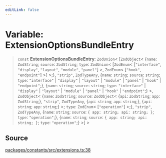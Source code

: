 ```yaml
---
editLink: false
---
```


# Variable: ExtensionOptionsBundleEntry

> `const` **ExtensionOptionsBundleEntry**: `ZodUnion`\< [`ZodObject`\< \{`name`: `ZodString`; `source`: `ZodString`;
> `type`: `ZodUnion`\< [`ZodEnum`\< [`"interface"`, `"display"`, `"layout"`, `"module"`, `"panel"`] \>, `ZodEnum`\<
> [`"hook"`, `"endpoint"`] \>] \>;}, `"strip"`, `ZodTypeAny`, \{`name`: `string`; `source`: `string`; `type`:
> `"interface"` \| `"display"` \| `"layout"` \| `"module"` \| `"panel"` \| `"hook"` \| `"endpoint"`;}, \{`name`:
> `string`; `source`: `string`; `type`: `"interface"` \| `"display"` \| `"layout"` \| `"module"` \| `"panel"` \|
> `"hook"` \| `"endpoint"`;} \>, `ZodObject`\< \{`name`: `ZodString`; `source`: `ZodObject`\< \{`api`: `ZodString`;
> `app`: `ZodString`;}, `"strip"`, `ZodTypeAny`, \{`api`: `string`; `app`: `string`;}, \{`api`: `string`; `app`:
> `string`;} \>; `type`: `ZodEnum`\< [`"operation"`] \>;}, `"strip"`, `ZodTypeAny`, \{`name`: `string`; `source`:
> `{ app: string; api: string; }`; `type`: `"operation"`;}, \{`name`: `string`; `source`:
> `{ app: string; api: string; }`; `type`: `"operation"`;} \>] \>

## Source

[packages/constants/src/extensions.ts:38](https://github.com/directus/directus/blob/7789a6c53/packages/constants/src/extensions.ts#L38)
